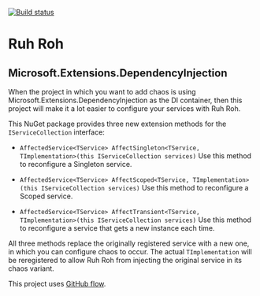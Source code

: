 [![Build status](https://gotsharp.visualstudio.com/Ruh-Roh/_apis/build/status/Ruh-Roh-MS-DI-CI)](https://gotsharp.visualstudio.com/Ruh-Roh/_build/latest?definitionId=7)

# Ruh Roh
## Microsoft.Extensions.DependencyInjection

When the project in which you want to add chaos is using Microsoft.Extensions.DependencyInjection as the DI container,
then this project will make it a lot easier to configure your services with Ruh Roh.

This NuGet package provides three new extension methods for the `IServiceCollection` interface:

* `AffectedService<TService> AffectSingleton<TService, TImplementation>(this IServiceCollection services)`
   Use this method to reconfigure a Singleton service.

* `AffectedService<TService> AffectScoped<TService, TImplementation>(this IServiceCollection services)`
   Use this method to reconfigure a Scoped service.

* `AffectedService<TService> AffectTransient<TService, TImplementation>(this IServiceCollection services)`
   Use this method to reconfigure a service that gets a new instance each time.


All three methods replace the originally registered service with a new one, in which you can configure chaos to occur.
The actual `TImplementation` will be reregistered to allow Ruh Roh from injecting the original service in its chaos variant.

This project uses [GitHub flow](https://guides.github.com/introduction/flow/).
